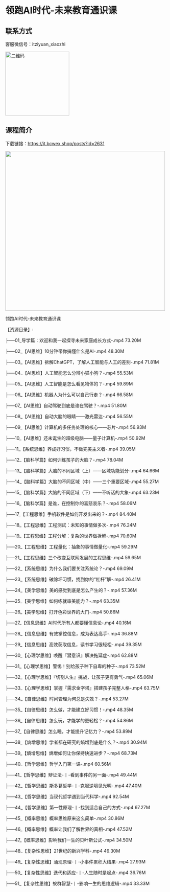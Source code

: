 # 领跑AI时代-未来教育通识课

## 联系方式

客服微信号：itziyuan_xiaozhi

<img src="https://ziyuanyun.oss-cn-guangzhou.aliyuncs.com/common/20240614073449/666b82192834a.jpg" width="200" height="200" alt="二维码">

## 课程简介

下载链接：https://it.bcwex.shop/posts?id=2631

<img src="https://ziyuanyun.oss-cn-guangzhou.aliyuncs.com/yun/20240515184150/6644916eb1835.jpg" width="500" alt="">

  领跑AI时代-未来教育通识课



 【资源目录】:

 ├──01_导学篇：欢迎和我一起探寻未来家庭成长方式-.mp4 73.20M

 ├──02_【AI思维】10分钟带你搞懂什么是AI-.mp4 48.30M

 ├──03_【AI思维】拆解ChatGPT，了解人工智能与人工的差别-.mp4 71.81M

 ├──04_【AI思维】人工智能怎么分辨小猫小狗？-.mp4 55.53M

 ├──05_【AI思维】人工智能是怎么看见物体的？-.mp4 59.89M

 ├──06_【AI思维】机器人为什么可以自己行走？-.mp4 66.58M

 ├──07_【AI思维】自动驾驶到底是谁在驾驶？-.mp4 51.80M

 ├──08_【AI思维】自动大脑的眼睛——激光雷达-.mp4 56.55M

 ├──09_【AI思维】计算机的多任务处理的核心——芯片-.mp4 56.93M

 ├──10_【AI思维】还未诞生的超级电脑——量子计算机-.mp4 50.92M

 ├──11_【系统思维】养成好习惯，不做完美主义者-.mp4 39.05M

 ├──12_【脑科学篇】如何训练孩子的大脑？-.mp4 78.04M

 ├──13_【脑科学篇】大脑的不同区域（上）——区域功能划分-.mp4 64.66M

 ├──14_【脑科学篇】大脑的不同区域（中）——三个重要区域-.mp4 55.27M

 ├──15_【脑科学篇】大脑的不同区域（下）——不听话的大象-.mp4 63.23M

 ├──16_【脑科学篇】是谁，在控制你的喜怒哀乐？-.mp4 58.06M

 ├──17_【工程思维】手机软件是如何开发出来的？-.mp4 84.40M

 ├──18_【工程思维】工程测试：未知的事情做多次-.mp4 76.24M

 ├──19_【工程思维】工程分解：复杂的世界做拆解-.mp4 70.60M

 ├──20_【工程思维】工程量化：抽象的事情做量化-.mp4 59.29M

 ├──21_【工程思维】三个改变互联网发展的工程思维-.mp4 59.65M

 ├──22_【系统思维】为什么我们要关注系统论？-.mp4 69.09M

 ├──23_【系统思维】破除坏习惯，找到你的“杠杆”解-.mp4 26.41M

 ├──24_【美学思维】美的感觉到底是怎么产生的？-.mp4 57.36M

 ├──25_【美学思维】如何练就审美能力？-.mp4 63.35M

 ├──26_【美学思维】打开色彩世界的大门-.mp4 50.86M

 ├──27_【信息思维】AI时代所有人都要懂信息论-.mp4 40.16M

 ├──28_【信息思维】有效掌控信息，成为表达高手-.mp4 36.88M

 ├──29_【信息思维】高效获取信息，读书学习很轻松-.mp4 39.35M

 ├──30_【心理学思维】唤醒『潜意识』解决拖延症-.mp4 62.88M

 ├──31_【心理学思维】警惕！别给孩子种下自卑的种子-.mp4 73.52M

 ├──32_【心理学思维】『切割人生』挑战，让孩子更有勇气-.mp4 65.06M

 ├──33_【心理学思维】掌握『需求金字塔』搭建孩子完整人格-.mp4 63.75M

 ├──34_【自律思维】时间管理为何总是失效？-.mp4 53.27M

 ├──35_【自律思维】怎么做，才能建立好习惯！-.mp4 48.35M

 ├──36_【自律思维】怎么玩，才能学的更轻松？-.mp4 54.86M

 ├──37_【自律思维】怎么睡，才能提升记忆力？-.mp4 53.89M

 ├──38_【熵增思维】学者都在研究的熵增到底是什么？-.mp4 30.94M

 ├──39_【熵增思维】熵增如何让你保持快速进步？-.mp4 68.73M

 ├──40_【哲学思维】哲学入门第一课-.mp4 60.56M

 ├──41_【哲学思维】辩证法-丨-看到事件的另一面-.mp4 49.44M

 ├──42_【哲学思维】斯多葛哲学-丨-克服逆境见光明-.mp4 47.40M

 ├──43_【哲学思维】当现代哲学遇到当代科学-.mp4 92.54M

 ├──44_【哲学思维】第一性原理-丨-找到适合自己的方式-.mp4 67.27M

 ├──45_【概率思维】概率思维原来这么简单-.mp4 30.86M

 ├──46_【概率思维】概率让我们了解世界的真相-.mp4 47.52M

 ├──47_【概率思维】影响我们一生的贝叶斯公式-.mp4 34.50M

 ├──48_【复杂性思维】21世纪的新兴学科-.mp4 49.30M

 ├──49_【复杂性思维】涌现原理-丨-小事件累积大结果-.mp4 27.93M

 ├──50_【复杂性思维】迭代和适应-丨-人生随时是起点-.mp4 36.76M

 ├──51_【复杂性思维】蚁群智慧-丨-影响一生的思维逻辑-.mp4 33.33M

  